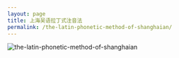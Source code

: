 ```yaml
---
layout: page
title: 上海吴语拉丁式注音法
permalink: /the-latin-phonetic-method-of-shanghaian/
---
```


![the-latin-phonetic-method-of-shanghaian](/shanghainese/images/the-latin-phonetic-method-of-shanghaian.png)